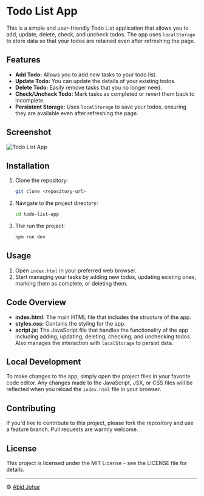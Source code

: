 # Todo List App

This is a simple and user-friendly Todo List application that allows you to add, update, delete, check, and uncheck todos. The app uses `localStorage` to store data so that your todos are retained even after refreshing the page.

## Features

- **Add Todo:** Allows you to add new tasks to your todo list.
- **Update Todo:** You can update the details of your existing todos.
- **Delete Todo:** Easily remove tasks that you no longer need.
- **Check/Uncheck Todo:** Mark tasks as completed or revert them back to incomplete.
- **Persistent Storage:** Uses `localStorage` to save your todos, ensuring they are available even after refreshing the page.

## Screenshot

![Todo List App](./assets/todolist.jpg)

## Installation

1. Clone the repository:
    ```bash
    git clone <repository-url>
    ```
2. Navigate to the project directory:
    ```bash
    cd todo-list-app
    ```
3. The run the project:
    ```bash
    npm run dev
    ```
## Usage

1. Open `index.html` in your preferred web browser.
2. Start managing your tasks by adding new todos, updating existing ones, marking them as complete, or deleting them.

## Code Overview

- **index.html:** The main HTML file that includes the structure of the app.
- **styles.css:** Contains the styling for the app.
- **script.js:** The JavaScript file that handles the functionality of the app including adding, updating, deleting, checking, and unchecking todos. Also manages the interaction with `localStorage` to persist data.

## Local Development

To make changes to the app, simply open the project files in your favorite code editor. Any changes made to the JavaScript, JSX, or CSS files will be reflected when you reload the `index.html` file in your browser.

## Contributing

If you'd like to contribute to this project, please fork the repository and use a feature branch. Pull requests are warmly welcome.

## License

This project is licensed under the MIT License - see the LICENSE file for details.

---

© [Abid Johar](https://github.com/AbidJohar)